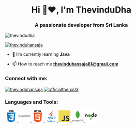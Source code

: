 <h1 align="center">Hi 🤗❤️, I'm ThevinduDha</h1>
<h3 align="center">A passionate developer from Sri Lanka</h3>

<p align="left"> <img src="https://komarev.com/ghpvc/?username=thevindudha&label=Profile%20views&color=0e75b6&style=flat" alt="thevindudha" /> </p>

<p align="left"> <a href="https://twitter.com/thevinduhansaja" target="blank"><img src="https://img.shields.io/twitter/follow/thevinduhansaja?logo=twitter&style=for-the-badge" alt="thevinduhansaja" /></a> </p>

- 🌱 I’m currently learning **Java**

- 📫 How to reach me **thevinduhansaja81@gmail.com**

<h3 align="left">Connect with me:</h3>
<p align="left">
<a href="https://twitter.com/thevinduhansaja" target="blank"><img align="center" src="https://raw.githubusercontent.com/rahuldkjain/github-profile-readme-generator/master/src/images/icons/Social/twitter.svg" alt="thevinduhansaja" height="30" width="40" /></a>
<a href="https://instagram.com/officialthenx03" target="blank"><img align="center" src="https://raw.githubusercontent.com/rahuldkjain/github-profile-readme-generator/master/src/images/icons/Social/instagram.svg" alt="officialthenx03" height="30" width="40" /></a>
</p>

<h3 align="left">Languages and Tools:</h3>
<p align="left"> <a href="https://www.w3schools.com/css/" target="_blank" rel="noreferrer"> <img src="https://raw.githubusercontent.com/devicons/devicon/master/icons/css3/css3-original-wordmark.svg" alt="css3" width="40" height="40"/> </a> <a href="https://expressjs.com" target="_blank" rel="noreferrer"> <img src="https://raw.githubusercontent.com/devicons/devicon/master/icons/express/express-original-wordmark.svg" alt="express" width="40" height="40"/> </a> <a href="https://www.w3.org/html/" target="_blank" rel="noreferrer"> <img src="https://raw.githubusercontent.com/devicons/devicon/master/icons/html5/html5-original-wordmark.svg" alt="html5" width="40" height="40"/> </a> <a href="https://www.java.com" target="_blank" rel="noreferrer"> <img src="https://raw.githubusercontent.com/devicons/devicon/master/icons/java/java-original.svg" alt="java" width="40" height="40"/> </a> <a href="https://developer.mozilla.org/en-US/docs/Web/JavaScript" target="_blank" rel="noreferrer"> <img src="https://raw.githubusercontent.com/devicons/devicon/master/icons/javascript/javascript-original.svg" alt="javascript" width="40" height="40"/> </a> <a href="https://www.mongodb.com/" target="_blank" rel="noreferrer"> <img src="https://raw.githubusercontent.com/devicons/devicon/master/icons/mongodb/mongodb-original-wordmark.svg" alt="mongodb" width="40" height="40"/> </a> <a href="https://nodejs.org" target="_blank" rel="noreferrer"> <img src="https://raw.githubusercontent.com/devicons/devicon/master/icons/nodejs/nodejs-original-wordmark.svg" alt="nodejs" width="40" height="40"/> </a> </p>

